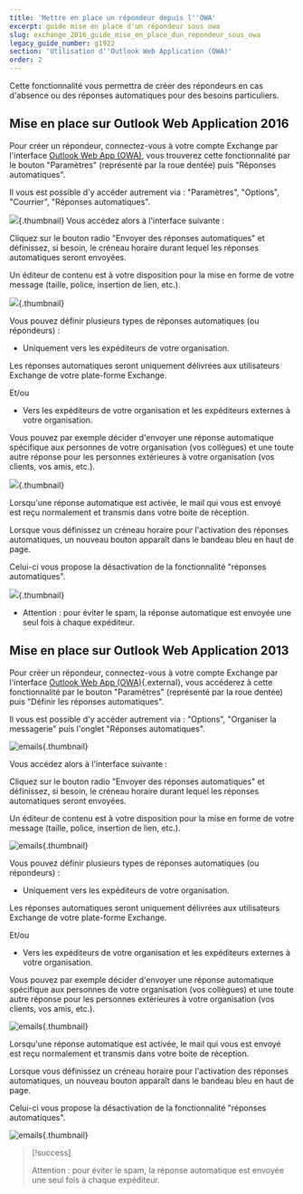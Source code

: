 ```yaml
---
title: 'Mettre en place un répondeur depuis l''OWA'
excerpt: guide mise en place d'un répondeur sous owa
slug: exchange_2016_guide_mise_en_place_dun_repondeur_sous_owa
legacy_guide_number: g1922
section: 'Utilisation d''Outlook Web Application (OWA)'
order: 2
---
```


Cette fonctionnalité vous permettra de créer des répondeurs en cas d'absence ou des réponses automatiques pour des besoins particuliers.

## Mise en place sur Outlook Web Application 2016

Pour créer un répondeur, connectez-vous à votre compte Exchange par l'interface [Outlook Web App (OWA)](https://ex.mail.ovh.net/owa/), vous trouverez cette fonctionnalité par le bouton "Paramètres" (représenté par la roue dentée) puis  "Réponses automatiques".

Il vous est possible d'y accéder autrement via : "Paramètres", "Options", "Courrier",  "Réponses automatiques".

![](images/img_2946.jpg){.thumbnail}
Vous accédez alors à l'interface suivante : 

Cliquez sur le bouton radio "Envoyer des réponses automatiques" et définissez, si besoin, le créneau horaire durant lequel les réponses automatiques seront envoyées.

Un éditeur de contenu est à votre disposition pour la mise en forme de votre message (taille, police, insertion de lien, etc.).

![](images/img_2947.jpg){.thumbnail}

Vous pouvez définir plusieurs types de réponses automatiques (ou répondeurs) :

- Uniquement vers les expéditeurs de votre organisation.

Les réponses automatiques seront uniquement délivrées aux utilisateurs Exchange de votre plate-forme Exchange.

Et/ou

- Vers les expéditeurs de votre organisation et les expéditeurs externes à votre organisation.

Vous pouvez par exemple décider d'envoyer une réponse automatique spécifique aux personnes de votre organisation (vos collègues) et une toute autre réponse pour les personnes extérieures à votre organisation (vos clients, vos amis, etc.).

![](images/img_2948.jpg){.thumbnail}

Lorsqu'une réponse automatique est activée, le mail qui vous est envoyé est reçu normalement et transmis dans votre boite de réception.

Lorsque vous définissez un créneau horaire pour l'activation des réponses automatiques, un nouveau bouton apparaît dans le bandeau bleu en haut de page. 

Celui-ci vous propose la désactivation de la fonctionnalité "réponses automatiques".

![](images/img_2949.jpg){.thumbnail}

- Attention : pour éviter le spam, la réponse automatique est envoyée une seul fois à chaque expéditeur.



## Mise en place sur Outlook Web Application 2013

Pour créer un répondeur, connectez-vous à votre compte Exchange par l'interface [Outlook Web App (OWA)](https://ex.mail.ovh.net/owa/){.external}, vous accéderez à cette fonctionnalité par le bouton "Paramètres" (représenté par la roue dentée) puis  "Définir les réponses automatiques".

Il vous est possible d'y accéder autrement via : "Options", "Organiser la messagerie" puis l'onglet "Réponses automatiques".

![emails](images/2169.png){.thumbnail}

Vous accédez alors à l'interface suivante :

Cliquez sur le bouton radio "Envoyer des réponses automatiques" et définissez, si besoin, le créneau horaire durant lequel les réponses automatiques seront envoyées.

Un éditeur de contenu est à votre disposition pour la mise en forme de votre message (taille, police, insertion de lien, etc.).

![emails](images/2174.png){.thumbnail}

Vous pouvez définir plusieurs types de réponses automatiques (ou répondeurs) :

- Uniquement vers les expéditeurs de votre organisation.

Les réponses automatiques seront uniquement délivrées aux utilisateurs Exchange de votre plate-forme Exchange.

Et/ou

- Vers les expéditeurs de votre organisation et les expéditeurs externes à votre organisation.

Vous pouvez par exemple décider d'envoyer une réponse automatique spécifique aux personnes de votre organisation (vos collègues) et une toute autre réponse pour les personnes extérieures à votre organisation (vos clients, vos amis, etc.).

![emails](images/2171.png){.thumbnail}

Lorsqu'une réponse automatique est activée, le mail qui vous est envoyé est reçu normalement et transmis dans votre boite de réception.

Lorsque vous définissez un créneau horaire pour l'activation des réponses automatiques, un nouveau bouton apparaît dans le bandeau bleu en haut de page.

Celui-ci vous propose la désactivation de la fonctionnalité "réponses automatiques".

![emails](images/2173.png){.thumbnail}


> [!success]
>
> Attention : pour éviter le spam, la réponse automatique est envoyée une seul fois à chaque expéditeur.
> 
